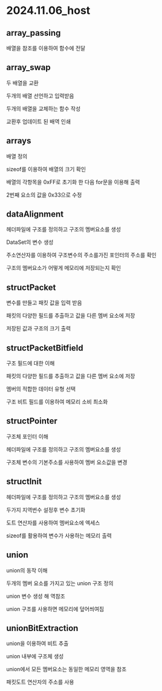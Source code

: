 # 2024.11.06_host

## array_passing

배열을 참조를 이용하여 함수에 전달


## array_swap

두 배열을 교환

두개의 배열 선언하고 입력받음

두개의 배열을 교체하는 함수 작성

교환후 업데이트 된 배역 인쇄


## arrays

배열 정의

sizeof를 이용하여 배열의 크기 확인

배열의 각항목을 0xFF로 초기화 한 다음 for문을 이용해 출력

2번째 요소의 값을 0x33으로 수정


## dataAlignment

헤더파일에 구조를 정의하고 구조의 멤버요소를 생성

DataSet의 변수 생성

주소연산자를 이용하여 구조변수의 주소를가진 포인터의 주소를 확인

구조의 멤버요소가 어떻게 메모리에 저장되는지 확인


## structPacket

변수를 만들고 패킷 값을 입력 받음

패킷의 다양한 필드를 추출하고 값을 다른 멤버 요소에 저장

저장된 값과 구조의 크기 출력


## structPacketBitfield

구조 필드에 대한 이해

패킷의 다양한 필드를 추출하고 값을 다른 멤버 요소에 저장

멤버의 적합한 데이터 유형 선택

구조 비트 필드를 이용하여 메모리 소비 최소화


## structPointer

구조체 포인터 이해

헤더파일에 구조를 정의하고 구조의 멤버요소를 생성

구조체 변수의 기본주소를 사용하여 멤버 요소값을 변경


## structlnit

헤더파일에 구조를 정의하고 구조의 멤버요소를 생성

두가지 지역번수 설정후 변수 초기화

도트 연산자를 사용하여 멤버요소에 엑세스

sizeof를 활용하여 변수가 사용하는 메모리 출력


## union

union의 동작 이해

두개의 멤버 요소를 가지고 있는 union 구조 정의

union 변수 생성 해 역참조

union 구조를 사용하면 메모리에 덮어씌여짐


## unionBitExtraction

union을 이용하여 비트 추출

union 내부에 구조체 생성

union에서 모든 멤버요소는 동일한 메모리 영역을 참조

패킷도트 연산자의 주소를 사용

